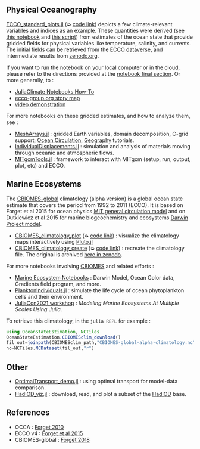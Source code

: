 
## Physical Oceanography

[ECCO\_standard\_plots.jl](ECCO_standard_plots.html) (➭ [code link](https://raw.githubusercontent.com/gaelforget/OceanStateEstimation.jl/master/examples/ECCO/ECCO_standard_plots.jl)) depicts a few climate-relevant variables and indices as an example. These quantities were derived (see [this notebook](https://github.com/gaelforget/OceanStateEstimation.jl/blob/master/examples/ECCO/ECCO_standard_calcs.jl) and [this script](https://github.com/gaelforget/OceanStateEstimation.jl/blob/master/examples/ECCO/ECCO_standard_loop.jl)) from estimates of the ocean state that provide gridded fields for physical variables like temperature, salinity, and currents. The initial fields can be retrieved from the [ECCO dataverse](https://dataverse.harvard.edu/dataverse/ECCO), and intermediate results from [zenodo.org](https://zenodo.org).

If you want to run the notebook on your local computer or in the cloud, please refer to the directions provided at the [notebook final section](https://gaelforget.github.io/OceanStateEstimation.jl/dev/examples/ECCO_standard_plots.html). Or more generally, to : 

- [JuliaClimate Notebooks How-To](https://juliaclimate.github.io/Notebooks/#directions) 
- [ecco-group.org story map](https://ecco-group.org/storymaps.htm?id=69)
- [video demonstration](https://www.youtube.com/watch?v=mZevMagHatc&list=PLXO7Tdh24uhPFZ5bph6Y_Q3-CRSfk5cDU)
	
For more notebooks on these gridded estimates, and how to analyze them, see :

- [MeshArrays.jl](https://juliaclimate.github.io/MeshArrays.jl/dev/) : gridded Earth variables, domain decomposition, C-grid support; [Ocean Circulation](https://juliaclimate.github.io/MeshArrays.jl/dev/tutorials/vectors.html), [Geography](https://juliaclimate.github.io/MeshArrays.jl/dev/tutorials/geography.html) tutorials.
- [IndividualDisplacements.jl](https://juliaclimate.github.io/IndividualDisplacements.jl/dev/) : simulation and analysis of materials moving through oceanic and atmospheric flows.
- [MITgcmTools.jl](https://juliaclimate.github.io/MiTgcmTools.jl/dev/) : framework to interact with MITgcm (setup, run, output, plot, etc) and ECCO.

## Marine Ecosystems

The [CBIOMES-global](https://github.com/CBIOMES/global-ocean-model) climatology (alpha version) is a global ocean state estimate that covers the period from 1992 to 2011 (ECCO). It is based on Forget et al 2015 for ocean physics [MIT general circulation model](https://mitgcm.readthedocs.io/en/latest/#) and on Dutkiewicz et al 2015 for marine biogeochemistry and ecosystems [Darwin Project model](https://darwin3.readthedocs.io/en/latest/phys_pkgs/darwin.html).

- [CBIOMES\_climatology\_plot](CBIOMES_climatology_plot.html) (➭ [code link](https://raw.githubusercontent.com/gaelforget/OceanStateEstimation.jl/master/examples/CBIOMES/CBIOMES_climatology_plot.jl)) : visualize the climatology maps interactively using [Pluto.jl](https://github.com/fonsp/Pluto.jl/wiki/🔎-Basic-Commands-in-Pluto)
- [CBIOMES\_climatology\_create](https://gaelforget.github.io/OceanStateEstimation.jl/v0.1.13/examples/CBIOMES_model_climatogy.html) (➭ [code link](https://raw.githubusercontent.com/gaelforget/OceanStateEstimation.jl/master/examples/CBIOMES/CBIOMES_climatology_create.jl)) : recreate the climatology file. The original is archived [here in zenodo](https://doi.org/10.5281/zenodo.5598417).

For more notebooks involving [CBIOMES](https://cbiomes.org) and related efforts :

- [Marine Ecosystem Notebooks](https://github.com/JuliaOcean/MarineEcosystemNotebooks) : Darwin Model, Ocean Color data, Gradients field program, and more.
- [PlanktonIndividuals.jl](https://juliaocean.github.io/PlanktonIndividuals.jl/dev/) : simulate the life cycle of ocean phytoplankton cells and their environment.
- [JuliaCon2021 workshop](https://github.com/JuliaOcean/MarineEcosystemsJuliaCon2021.jl) : _Modeling Marine Ecosystems At Multiple Scales Using Julia_.

To retrieve this climatology, in the `julia REPL` for example :

```julia
using OceanStateEstimation, NCTiles
OceanStateEstimation.CBIOMESclim_download()
fil_out=joinpath(CBIOMESclim_path,"CBIOMES-global-alpha-climatology.nc")
nc=NCTiles.NCDataset(fil_out,"r")
```

## Other

- [OptimalTransport\_demo.jl](https://gaelforget.github.io/OceanStateEstimation.jl/dev/examples/OptimalTransport_demo.html) : using optimal transport for model-data comparison.
- [HadIOD\_viz.jl](https://github.com/gaelforget/OceanStateEstimation.jl/blob/master/examples/HadIOD/HadIOD_viz.jl) : download, read, and plot a subset of the [HadIOD](https://www.metoffice.gov.uk/hadobs/hadiod/) base.

## References

- OCCA : [Forget 2010]()
- ECCO v4 : [Forget et al 2015](https://gmd.copernicus.org/articles/8/3071/2015/)
- CBIOMES-global : [Forget 2018](https://zenodo.org/record/2653669#.YbwAUi1h0ow)
	

